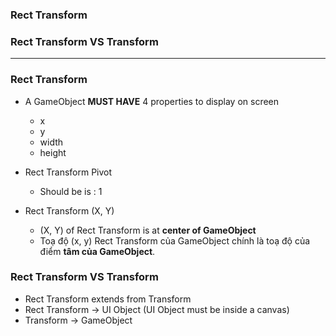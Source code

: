 
### Rect Transform
### Rect Transform VS Transform

-------------------------------------------------------------

### Rect Transform

* A GameObject **MUST HAVE** 4 properties to display on screen
  * x
  * y
  * width
  * height
  
* Rect Transform Pivot
  * Should be is : 1
  
* Rect Transform (X, Y)
  * (X, Y) of Rect Transform is at **center of GameObject**
  * Toạ độ (x, y) Rect Transform của GameObject chính là toạ độ của điểm **tâm của GameObject**.

### Rect Transform VS Transform

* Rect Transform extends from Transform
* Rect Transform -> UI Object (UI Object must be inside a canvas)
* Transform -> GameObject
